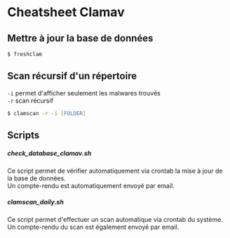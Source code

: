 # Cheatsheet Clamav

## Mettre à jour la base de données
```zsh
$ freshclam
```

## Scan récursif d'un répertoire

`-i` permet d'afficher seulement les malwares trouvés  
`-r` scan récursif

```zsh
$ clamscan -r -i [FOLDER]
```

## Scripts

##### check_database_clamav.sh

Ce script permet de vérifier automatiquement via crontab la mise à jour de la base de données.  
Un compte-rendu est automatiquement envoyé par email.

##### clamscan_daily.sh

Ce script permet d'effectuer un scan automatique via crontab du système.
Un compte-rendu du scan est également envoyé par email.
